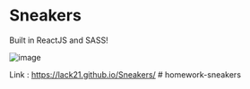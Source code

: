 # Sneakers

Built in ReactJS and SASS!  

![image](https://user-images.githubusercontent.com/100687592/222964110-0ace5c4e-bb71-49ab-8a87-9dc36d69d97a.png)

Link : https://lack21.github.io/Sneakers/
#   h o m e w o r k - s n e a k e r s  
 